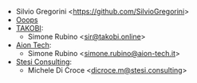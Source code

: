 - Silvio Gregorini \<<https://github.com/SilvioGregorini>\>
- [Ooops](https://www.ooops404.com)
- [TAKOBI](https://takobi.online):
  - Simone Rubino \<<sir@takobi.online>\>
- [Aion Tech](https://aiontech.company/):
  - Simone Rubino \<<simone.rubino@aion-tech.it>\>
- [Stesi Consulting](https://www.stesi.consulting):
  - Michele Di Croce \<<dicroce.m@stesi.consulting>\>
